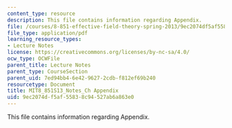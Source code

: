 ```yaml
---
content_type: resource
description: This file contains information regarding Appendix.
file: /courses/8-851-effective-field-theory-spring-2013/9ec2074df5af55838c94527ab6a863e0_MIT8_851S13_Appendix.pdf
file_type: application/pdf
learning_resource_types:
- Lecture Notes
license: https://creativecommons.org/licenses/by-nc-sa/4.0/
ocw_type: OCWFile
parent_title: Lecture Notes
parent_type: CourseSection
parent_uid: 7ed94bb4-6e42-9627-2cdb-f812ef69b240
resourcetype: Document
title: MIT8_851S13_Notes_Ch Appendix
uid: 9ec2074d-f5af-5583-8c94-527ab6a863e0
---
```

This file contains information regarding Appendix.